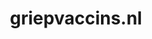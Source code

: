 ---
layout: post
title:  "griepvaccins.nl"
internal_url:  "/dutchgov/griepvaccins.nl.html"
categories: dutchgov
---